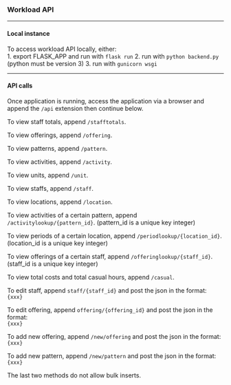 ### Workload API
---

#### Local instance

To access workload API locally, either:  
    1. export FLASK_APP and run with `flask run`
    2. run with `python backend.py` (python must be version 3)
    3. run with `gunicorn wsgi`

---

#### API calls

Once application is running, access the application via a browser and append the `/api` extension then continue below.

To view staff totals, append `/stafftotals`.

To view offerings, append `/offering`.

To view patterns, append `/pattern`.

To view activities, append `/activity`.

To view units, append `/unit`.

To view staffs, append `/staff`.

To view locations, append `/location`.

To view activities of a certain pattern, append `/activitylookup/{pattern_id}`. (pattern_id is a unique key integer)

To view periods of a certain location, append `/periodlookup/{location_id}`. (location_id is a unique key integer)

To view offerings of a certain staff, append `/offeringlookup/{staff_id}`. (staff_id is a unique key integer)

To view total costs and total casual hours, append `/casual`.

To edit staff, append `staff/{staff_id}` and post the json in the format:  
`{xxx}`

To edit offering, append `offering/{offering_id}` and post the json in the format:  
`{xxx}`

To add new offering, append `/new/offering` and post the json in the format:  
`{xxx}`

To add new pattern, append `/new/pattern` and post the json in the format:  
`{xxx}`

The last two methods do not allow bulk inserts.

